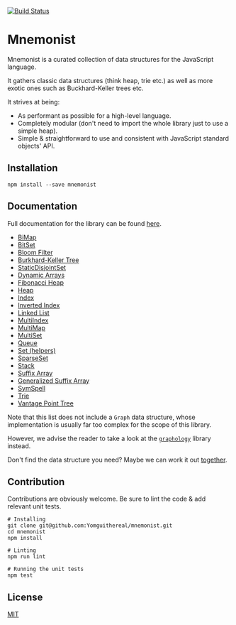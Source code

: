 [![Build Status](https://travis-ci.org/Yomguithereal/mnemonist.svg)](https://travis-ci.org/Yomguithereal/mnemonist)

# Mnemonist

Mnemonist is a curated collection of data structures for the JavaScript language.

It gathers classic data structures (think heap, trie etc.) as well as more exotic ones such as Buckhard-Keller trees etc.

It strives at being:

* As performant as possible for a high-level language.
* Completely modular (don't need to import the whole library just to use a simple heap).
* Simple & straightforward to use and consistent with JavaScript standard objects' API.

## Installation

```
npm install --save mnemonist
```

## Documentation

Full documentation for the library can be found [here](https://yomguithereal.github.io/mnemonist).

* [BiMap](https://yomguithereal.github.io/mnemonist/bi-map)
* [BitSet](https://yomguithereal.github.io/mnemonist/bit-set)
* [Bloom Filter](https://yomguithereal.github.io/mnemonist/bloom-filter)
* [Burkhard-Keller Tree](https://yomguithereal.github.io/mnemonist/bk-tree)
* [StaticDisjointSet](https://yomguithereal.github.io/mnemonist/static-disjoint-set)
* [Dynamic Arrays](https://yomguithereal.github.io/mnemonist/dynamic-array)
* [Fibonacci Heap](https://yomguithereal.github.io/mnemonist/fibonacci-heap)
* [Heap](https://yomguithereal.github.io/mnemonist/heap)
* [Index](https://yomguithereal.github.io/mnemonist/index-structure)
* [Inverted Index](https://yomguithereal.github.io/mnemonist/inverted-index)
* [Linked List](https://yomguithereal.github.io/mnemonist/linked-list)
* [MultiIndex](https://yomguithereal.github.io/mnemonist/multi-index)
* [MultiMap](https://yomguithereal.github.io/mnemonist/multi-map)
* [MultiSet](https://yomguithereal.github.io/mnemonist/multi-set)
* [Queue](https://yomguithereal.github.io/mnemonist/queue)
* [Set (helpers)](https://yomguithereal.github.io/mnemonist/set)
* [SparseSet](https://yomguithereal.github.io/mnemonist/sparse-set)
* [Stack](https://yomguithereal.github.io/mnemonist/stack)
* [Suffix Array](https://yomguithereal.github.io/mnemonist/suffix-array)
* [Generalized Suffix Array](https://yomguithereal.github.io/mnemonist/generalized-suffix-array)
* [SymSpell](https://yomguithereal.github.io/mnemonist/symspell)
* [Trie](https://yomguithereal.github.io/mnemonist/trie)
* [Vantage Point Tree](https://yomguithereal.github.io/mnemonist/vp-tree)

Note that this list does not include a `Graph` data structure, whose implementation is usually far too complex for the scope of this library.

However, we advise the reader to take a look at the [`graphology`](https://graphology.github.io/) library instead.

Don't find the data structure you need? Maybe we can work it out [together](https://github.com/Yomguithereal/mnemonist/issues).

## Contribution

Contributions are obviously welcome. Be sure to lint the code & add relevant unit tests.

```
# Installing
git clone git@github.com:Yomguithereal/mnemonist.git
cd mnemonist
npm install

# Linting
npm run lint

# Running the unit tests
npm test
```

## License

[MIT](LICENSE.txt)
